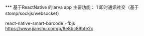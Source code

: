 *** 基于ReactNative 的larva app
主要功能：
1 即时通讯社交（基于stomp/sockjs/websocket）


react-native-smart-barcode 
+fbjs
https://www.jianshu.com/p/8e8bc89bfe2c